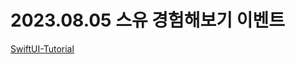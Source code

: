 # 2023.08.05 스유 경험해보기 이벤트
[SwiftUI-Tutorial](https://developer.apple.com/tutorials/swiftui/creating-and-combining-views)
